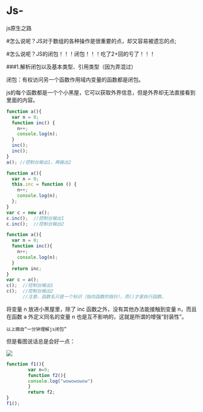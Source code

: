 # Js-
js原生之路

#怎么说呢？JS对于数组的各种操作是很重要的点，却又容易被遗忘的点;

#怎么说呢？JS的闭包！！！闭包！！！吃了2+回的亏了！！！

###1.解析闭包以及基本类型、引用类型（因为弄混过）

闭包：有权访问另一个函数作用域内变量的函数都是闭包。

js的每个函数都是一个个小黑屋，它可以获取外界信息，但是外界却无法直接看到里面的内容。
```javascript
function a(){
  var n = 0;
  function inc() {
    n++;
    console.log(n);
  }
  inc(); 
  inc(); 
}
a(); //控制台输出1，再输出2

function a(){
  var n = 0;
  this.inc = function () {
    n++; 
    console.log(n);
  };
}
var c = new a();
c.inc();  //控制台输出1
c.inc();  //控制台输出2

function a(){
  var n = 0;
  function inc(){
    n++; 
    console.log(n);
  }
  return inc;
}
var c = a();
c();  //控制台输出1 
c();  //控制台输出2
      //注意，函数名只是一个标识（指向函数的指针），而()才是执行函数。
```
将变量 n 放进小黑屋里，除了 inc 函数之外，没有其他办法能接触到变量 n，而且在函数 a 外定义同名的变量 n 也是互不影响的，这就是所谓的增强“封装性”。

`以上摘自“一分钟理解js闭包”`

但是看图说话总是会好一点：

![](https://github.com/TUARAN/PIC/blob/master/js/bibao.png)

```javascript
function f1(){
        var n=9;
        function f2(){
        console.log("wowowowow")
        }
        return f2;     
}
f1();
```

